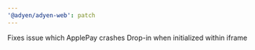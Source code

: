 ```yaml
---
'@adyen/adyen-web': patch
---
```


Fixes issue which ApplePay crashes Drop-in when initialized within iframe
